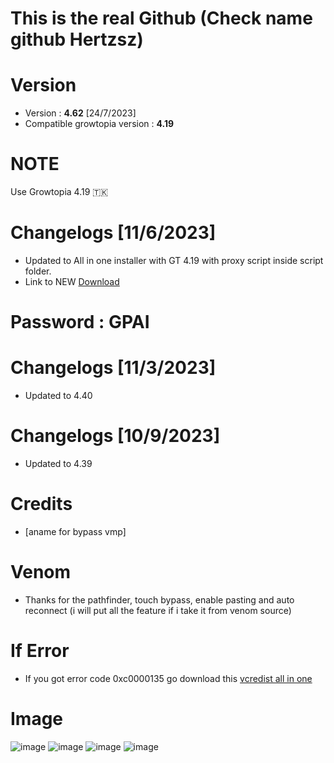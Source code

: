 # This is the real Github (Check name github Hertzsz)
# Version
* Version : <b>4.62</b> [24/7/2023]
* Compatible growtopia version : <b>4.19</b>
# NOTE
Use Growtopia 4.19 🇹🇰

# Changelogs [11/6/2023]
* Updated to All in one installer with GT 4.19 with proxy script inside script folder.
* Link to NEW [Download](https://www.mediafire.com/file/u54bkny0lponkn3/GPAI.zip/file)
# Password : GPAI


# Changelogs [11/3/2023]
* Updated to 4.40

# Changelogs [10/9/2023]
* Updated to 4.39

# Credits
* [aname for bypass vmp]

# Venom
* Thanks for the pathfinder, touch bypass, enable pasting and auto reconnect (i will put all the feature if i take it from venom source)

# If Error
* If you got error code 0xc0000135 go download this [vcredist all in one](https://www.techpowerup.com/download/visual-c-redistributable-runtime-package-all-in-one)

# Image
![image](https://user-images.githubusercontent.com/53701922/205014438-9e8a3ec7-35c6-40a7-be13-478d01efcc51.png)
![image](https://user-images.githubusercontent.com/53701922/205014492-a8d38d18-4ce4-4a75-ae5c-cdef691195b1.png)
![image](https://user-images.githubusercontent.com/53701922/205014619-203e40a4-3fcb-48c8-ad79-a78c7f983fc1.png)
![image](https://user-images.githubusercontent.com/53701922/205014578-27c85b1f-b075-46b5-9672-2881e22bffb6.png)
